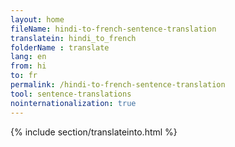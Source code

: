 ```yaml
---
layout: home
fileName: hindi-to-french-sentence-translation
translatein: hindi_to_french
folderName : translate
lang: en
from: hi
to: fr
permalink: /hindi-to-french-sentence-translation
tool: sentence-translations
nointernationalization: true
---
```

{% include section/translateinto.html %}

